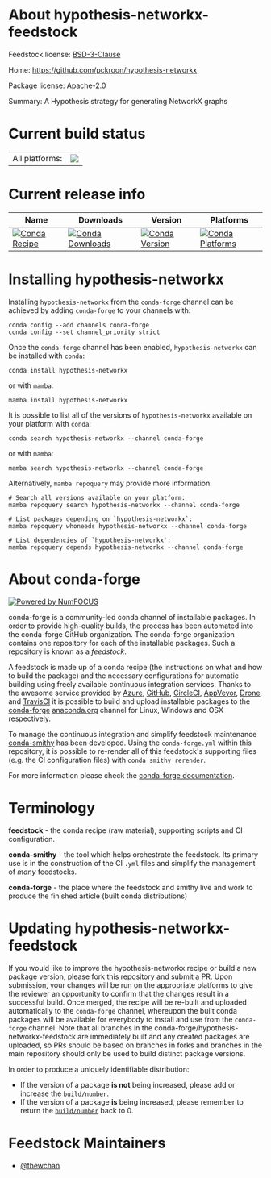 About hypothesis-networkx-feedstock
===================================

Feedstock license: [BSD-3-Clause](https://github.com/conda-forge/hypothesis-networkx-feedstock/blob/main/LICENSE.txt)

Home: https://github.com/pckroon/hypothesis-networkx

Package license: Apache-2.0

Summary: A Hypothesis strategy for generating NetworkX graphs

Current build status
====================


<table><tr><td>All platforms:</td>
    <td>
      <a href="https://dev.azure.com/conda-forge/feedstock-builds/_build/latest?definitionId=15068&branchName=main">
        <img src="https://dev.azure.com/conda-forge/feedstock-builds/_apis/build/status/hypothesis-networkx-feedstock?branchName=main">
      </a>
    </td>
  </tr>
</table>

Current release info
====================

| Name | Downloads | Version | Platforms |
| --- | --- | --- | --- |
| [![Conda Recipe](https://img.shields.io/badge/recipe-hypothesis--networkx-green.svg)](https://anaconda.org/conda-forge/hypothesis-networkx) | [![Conda Downloads](https://img.shields.io/conda/dn/conda-forge/hypothesis-networkx.svg)](https://anaconda.org/conda-forge/hypothesis-networkx) | [![Conda Version](https://img.shields.io/conda/vn/conda-forge/hypothesis-networkx.svg)](https://anaconda.org/conda-forge/hypothesis-networkx) | [![Conda Platforms](https://img.shields.io/conda/pn/conda-forge/hypothesis-networkx.svg)](https://anaconda.org/conda-forge/hypothesis-networkx) |

Installing hypothesis-networkx
==============================

Installing `hypothesis-networkx` from the `conda-forge` channel can be achieved by adding `conda-forge` to your channels with:

```
conda config --add channels conda-forge
conda config --set channel_priority strict
```

Once the `conda-forge` channel has been enabled, `hypothesis-networkx` can be installed with `conda`:

```
conda install hypothesis-networkx
```

or with `mamba`:

```
mamba install hypothesis-networkx
```

It is possible to list all of the versions of `hypothesis-networkx` available on your platform with `conda`:

```
conda search hypothesis-networkx --channel conda-forge
```

or with `mamba`:

```
mamba search hypothesis-networkx --channel conda-forge
```

Alternatively, `mamba repoquery` may provide more information:

```
# Search all versions available on your platform:
mamba repoquery search hypothesis-networkx --channel conda-forge

# List packages depending on `hypothesis-networkx`:
mamba repoquery whoneeds hypothesis-networkx --channel conda-forge

# List dependencies of `hypothesis-networkx`:
mamba repoquery depends hypothesis-networkx --channel conda-forge
```


About conda-forge
=================

[![Powered by
NumFOCUS](https://img.shields.io/badge/powered%20by-NumFOCUS-orange.svg?style=flat&colorA=E1523D&colorB=007D8A)](https://numfocus.org)

conda-forge is a community-led conda channel of installable packages.
In order to provide high-quality builds, the process has been automated into the
conda-forge GitHub organization. The conda-forge organization contains one repository
for each of the installable packages. Such a repository is known as a *feedstock*.

A feedstock is made up of a conda recipe (the instructions on what and how to build
the package) and the necessary configurations for automatic building using freely
available continuous integration services. Thanks to the awesome service provided by
[Azure](https://azure.microsoft.com/en-us/services/devops/), [GitHub](https://github.com/),
[CircleCI](https://circleci.com/), [AppVeyor](https://www.appveyor.com/),
[Drone](https://cloud.drone.io/welcome), and [TravisCI](https://travis-ci.com/)
it is possible to build and upload installable packages to the
[conda-forge](https://anaconda.org/conda-forge) [anaconda.org](https://anaconda.org/)
channel for Linux, Windows and OSX respectively.

To manage the continuous integration and simplify feedstock maintenance
[conda-smithy](https://github.com/conda-forge/conda-smithy) has been developed.
Using the ``conda-forge.yml`` within this repository, it is possible to re-render all of
this feedstock's supporting files (e.g. the CI configuration files) with ``conda smithy rerender``.

For more information please check the [conda-forge documentation](https://conda-forge.org/docs/).

Terminology
===========

**feedstock** - the conda recipe (raw material), supporting scripts and CI configuration.

**conda-smithy** - the tool which helps orchestrate the feedstock.
                   Its primary use is in the construction of the CI ``.yml`` files
                   and simplify the management of *many* feedstocks.

**conda-forge** - the place where the feedstock and smithy live and work to
                  produce the finished article (built conda distributions)


Updating hypothesis-networkx-feedstock
======================================

If you would like to improve the hypothesis-networkx recipe or build a new
package version, please fork this repository and submit a PR. Upon submission,
your changes will be run on the appropriate platforms to give the reviewer an
opportunity to confirm that the changes result in a successful build. Once
merged, the recipe will be re-built and uploaded automatically to the
`conda-forge` channel, whereupon the built conda packages will be available for
everybody to install and use from the `conda-forge` channel.
Note that all branches in the conda-forge/hypothesis-networkx-feedstock are
immediately built and any created packages are uploaded, so PRs should be based
on branches in forks and branches in the main repository should only be used to
build distinct package versions.

In order to produce a uniquely identifiable distribution:
 * If the version of a package **is not** being increased, please add or increase
   the [``build/number``](https://docs.conda.io/projects/conda-build/en/latest/resources/define-metadata.html#build-number-and-string).
 * If the version of a package **is** being increased, please remember to return
   the [``build/number``](https://docs.conda.io/projects/conda-build/en/latest/resources/define-metadata.html#build-number-and-string)
   back to 0.

Feedstock Maintainers
=====================

* [@thewchan](https://github.com/thewchan/)

